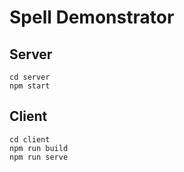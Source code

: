 # Spell Demonstrator

## Server

```shell
cd server
npm start
```

## Client

```shell
cd client
npm run build
npm run serve
```
